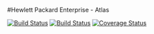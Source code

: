 #Hewlett Packard Enterprise - Atlas

[![Build Status](https://travis-ci.org/HewlettPackard/Atlas.svg?branch=master)](https://travis-ci.org/HewlettPackard/Atlas) [![Build Status](https://scan.coverity.com/projects/8540/badge.svg)](https://scan.coverity.com/projects/hewlettpackard-atlas) [![Coverage Status](https://coveralls.io/repos/github/HewlettPackard/Atlas/badge.svg?branch=master)](https://coveralls.io/github/HewlettPackard/Atlas?branch=master)
